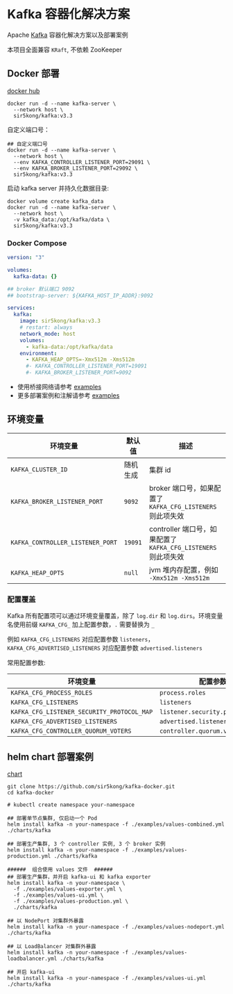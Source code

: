 # Kafka 容器化解决方案

Apache [Kafka](https://kafka.apache.org/) 容器化解决方案以及部署案例

本项目全面兼容 `KRaft`, 不依赖 ZooKeeper

## Docker 部署

[docker hub](https://hub.docker.com/r/sir5kong/kafka)

``` shell
docker run -d --name kafka-server \
  --network host \
  sir5kong/kafka:v3.3
```

自定义端口号：

``` shell
## 自定义端口号
docker run -d --name kafka-server \
  --network host \
  --env KAFKA_CONTROLLER_LISTENER_PORT=29091 \
  --env KAFKA_BROKER_LISTENER_PORT=29092 \
  sir5kong/kafka:v3.3
```

启动 kafka server 并持久化数据目录:

``` shell
docker volume create kafka_data
docker run -d --name kafka-server \
  --network host \
  -v kafka_data:/opt/kafka/data \
  sir5kong/kafka:v3.3
```

### Docker Compose

``` yaml
version: "3"

volumes:
  kafka-data: {}

## broker 默认端口 9092
## bootstrap-server: ${KAFKA_HOST_IP_ADDR}:9092

services:
  kafka:
    image: sir5kong/kafka:v3.3
    # restart: always
    network_mode: host
    volumes:
      - kafka-data:/opt/kafka/data
    environment:
      - KAFKA_HEAP_OPTS=-Xmx512m -Xms512m
      #- KAFKA_CONTROLLER_LISTENER_PORT=19091
      #- KAFKA_BROKER_LISTENER_PORT=9092

```

- 使用桥接网络请参考 [examples](examples/docker-compose-bridge.yml)
- 更多部署案例和注解请参考 [examples](examples/)

## 环境变量

| 环境变量 | 默认值 | 描述 |
|---------|-------|------|
| `KAFKA_CLUSTER_ID`           | 随机生成 | 集群 id |
| `KAFKA_BROKER_LISTENER_PORT` | `9092` | broker 端口号，如果配置了 `KAFKA_CFG_LISTENERS` 则此项失效 |
| `KAFKA_CONTROLLER_LISTENER_PORT` | `19091` | controller 端口号，如果配置了 `KAFKA_CFG_LISTENERS` 则此项失效 |
| `KAFKA_HEAP_OPTS` | `null` | jvm 堆内存配置，例如 `-Xmx512m -Xms512m`|

### 配置覆盖

Kafka 所有配置项可以通过环境变量覆盖，除了 `log.dir` 和 `log.dirs`。环境变量名使用前缀 `KAFKA_CFG_` 加上配置参数，`.` 需要替换为 `_`

例如 `KAFKA_CFG_LISTENERS` 对应配置参数 `listeners`，`KAFKA_CFG_ADVERTISED_LISTENERS` 对应配置参数 `advertised.listeners`

常用配置参数:

| 环境变量 | 配置参数 |
|---------|--------|
| `KAFKA_CFG_PROCESS_ROLES`     | `process.roles` |
| `KAFKA_CFG_LISTENERS`         | `listeners` |
| `KAFKA_CFG_LISTENER_SECURITY_PROTOCOL_MAP`     | `listener.security.protocol.map` |
| `KAFKA_CFG_ADVERTISED_LISTENERS`               | `advertised.listeners` |
| `KAFKA_CFG_CONTROLLER_QUORUM_VOTERS`           | `controller.quorum.voters` |

## helm chart 部署案例

[chart](charts/kafka/)

``` shell
git clone https://github.com/sir5kong/kafka-docker.git
cd kafka-docker

# kubectl create namespace your-namespace

## 部署单节点集群, 仅启动一个 Pod
helm install kafka -n your-namespace -f ./examples/values-combined.yml ./charts/kafka

## 部署生产集群, 3 个 controller 实例, 3 个 broker 实例
helm install kafka -n your-namespace -f ./examples/values-production.yml ./charts/kafka

######  组合使用 values 文件  ######
## 部署生产集群，并开启 kafka-ui 和 kafka exporter
helm install kafka -n your-namespace \
  -f ./examples/values-exporter.yml \
  -f ./examples/values-ui.yml \
  -f ./examples/values-production.yml \
  ./charts/kafka

## 以 NodePort 对集群外暴露
helm install kafka -n your-namespace -f ./examples/values-nodeport.yml ./charts/kafka

## 以 LoadBalancer 对集群外暴露
helm install kafka -n your-namespace -f ./examples/values-loadbalancer.yml ./charts/kafka

## 开启 kafka-ui
helm install kafka -n your-namespace -f ./examples/values-ui.yml ./charts/kafka

```
